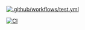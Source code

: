 [![.github/workflows/test.yml](https://github.com/paramkr2/Converter_Kaggle_Api/actions/workflows/test.yml/badge.svg?branch=main)](https://github.com/paramkr2/Converter_Kaggle_Api/actions/workflows/test.yml)

[![CI](https://github.com/paramkr2/Converter_Kaggle_Api/actions/workflows/dockerize.yml/badge.svg)](https://github.com/paramkr2/Converter_Kaggle_Api/actions/workflows/dockerize.yml)